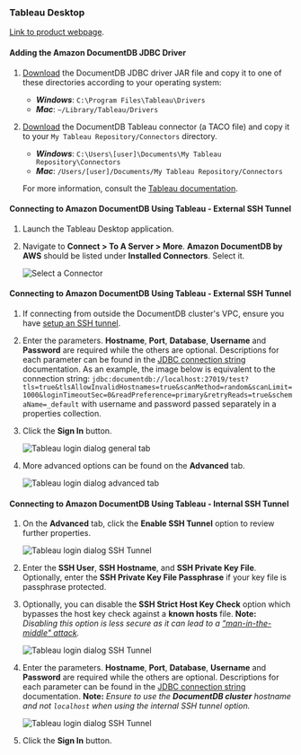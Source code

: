 ### Tableau Desktop
[Link to product webpage](https://www.tableau.com/products/desktop).

#### Adding the Amazon DocumentDB JDBC Driver
1. [Download](setup.md#documentdb-jdbc-driver) the DocumentDB JDBC driver JAR file and copy it to one of these
   directories according to your operating system:
    - **_Windows_**: `C:\Program Files\Tableau\Drivers`
    - **_Mac_**: `~/Library/Tableau/Drivers`

2. [Download](setup.md#documentdb-jdbc-driver) the DocumentDB Tableau connector (a TACO file) and copy it to your `My Tableau Repository/Connectors`
   directory.
    - **_Windows_**: `C:\Users\[user]\Documents\My Tableau Repository\Connectors`
    - **_Mac_**: `/Users/[user]/Documents/My Tableau Repository/Connectors`

   For more information, consult the [Tableau documentation](https://tableau.github.io/connector-plugin-sdk/docs/run-taco).

#### Connecting to Amazon DocumentDB Using Tableau - External SSH Tunnel
1. Launch the Tableau Desktop application.

2. Navigate to **Connect > To A Server > More**. **Amazon DocumentDB by AWS** should be listed
   under **Installed Connectors**. Select it.

    ![Select a Connector](../images/tableau/tableau-connector.png)

#### Connecting to Amazon DocumentDB Using Tableau - External SSH Tunnel
1. If connecting from outside the DocumentDB cluster's VPC, ensure you have [setup an SSH tunnel](setup.md#using-a-ssh-tunnel-to-connect-to-amazon-documentdb).

2. Enter the parameters. **Hostname**, **Port**, **Database**, **Username** and **Password**
   are required while the others are optional. Descriptions for each parameter can be found in
   the [JDBC connection string](connection-string.md) documentation. As an example, the image below
   is equivalent to the connection string:
   `jdbc:documentdb://localhost:27019/test?tls=true&tlsAllowInvalidHostnames=true&scanMethod=random&scanLimit=1000&loginTimeoutSec=0&readPreference=primary&retryReads=true&schemaName=_default`
   with username and password passed separately in a properties collection.

3. Click the **Sign In** button.

    ![Tableau login dialog general tab](../images/tableau/tableau-connection-dialog-general.png)

4. More advanced options can be found on the **Advanced** tab.

    ![Tableau login dialog advanced tab](../images/tableau/tableau-connection-dialog-advanced.png)

#### Connecting to Amazon DocumentDB Using Tableau - Internal SSH Tunnel
1. On the **Advanced** tab, click the **Enable SSH Tunnel** option to review further properties.

    ![Tableau login dialog SSH Tunnel](../images/tableau/tableau-connection-dialog-ssh-adv-with-check.jpg)

2. Enter the **SSH User**, **SSH Hostname**, and **SSH Private Key File**. Optionally, enter the
   **SSH Private Key File Passphrase** if your key file is passphrase protected.
   
3. Optionally, you can disable the **SSH Strict Host Key Check** option which bypasses the host key 
   check against a **known hosts** file.
   **Note:** _Disabling this option is less secure as it can lead to a
   ["man-in-the-middle" attack](https://en.wikipedia.org/wiki/Man-in-the-middle_attack)._

    ![Tableau login dialog SSH Tunnel](../images/tableau/tableau-connection-dialog-ssh-adv-no-check.jpg)

4. Enter the parameters. **Hostname**, **Port**, **Database**, **Username** and **Password**
   are required while the others are optional. Descriptions for each parameter can be found in
   the [JDBC connection string](connection-string.md) documentation. **Note:** _Ensure to use the 
   **DocumentDB cluster** hostname and not `localhost` when using the internal SSH tunnel option._

    ![Tableau login dialog SSH Tunnel](../images/tableau/tableau-connection-dialog-ssh-general.jpg)

5. Click the **Sign In** button.